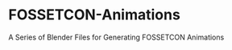 FOSSETCON-Animations
====================

A Series of Blender Files for Generating FOSSETCON Animations
